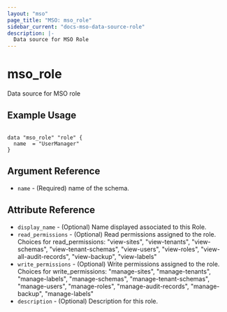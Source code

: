 ```yaml
---
layout: "mso"
page_title: "MSO: mso_role"
sidebar_current: "docs-mso-data-source-role"
description: |-
  Data source for MSO Role
---
```


# mso_role #

Data source for MSO role  

## Example Usage ##

```hcl

data "mso_role" "role" {
  name  = "UserManager"
}

```

## Argument Reference ##

* `name` - (Required) name of the schema.

## Attribute Reference ##

* `display_name` - (Optional) Name displayed associated to this Role.
* `read_permissions` - (Optional) Read permissions assigned to the role.
Choices for read_permissions:
        "view-sites",
        "view-tenants",
        "view-schemas",
        "view-tenant-schemas",
        "view-users",
        "view-roles",
        "view-all-audit-records",
        "view-backup",
        "view-labels"
* `write_permissions` - (Optional) Write permissions assigned to the role.
Choices for write_permissions:
        "manage-sites",
        "manage-tenants",
        "manage-labels",
        "manage-schemas",
        "manage-tenant-schemas",
        "manage-users",
        "manage-roles",
        "manage-audit-records",
        "manage-backup",
        "manage-labels"
* `description` - (Optional) Description for this role.
